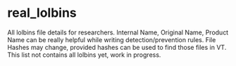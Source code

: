 # real_lolbins

All lolbins file details for researchers.
Internal Name, Original Name, Product Name can be really helpful while writing detection/prevention rules.
File Hashes may change, provided hashes can be used to find those files in VT.
This list not contains all lolbins yet, work in progress.

